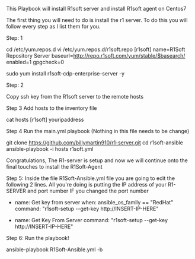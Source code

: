 This Playbook will install R1soft server and install R1soft agent on Centos7

The first thing you will need to do is install the r1 server. To do this you will follow every step as I list them for you.

Step: 1


cd /etc/yum.repos.d
vi /etc/yum.repos.d/r1soft.repo 
[r1soft]
name=R1Soft Repository Server
baseurl=http://repo.r1soft.com/yum/stable/$basearch/
enabled=1
gpgcheck=0

sudo yum install r1soft-cdp-enterprise-server -y

Step: 2

Copy ssh key from the R1soft server to the remote hosts 




Step 3 Add hosts to the inventory file

cat hosts
[r1soft]
youripaddress



Step 4 Run the main.yml playbook  (Nothing in this file needs to be change)

git clone https://github.com/billymartin910/r1-server.git
cd r1soft-ansible
ansible-playbook -i hosts r1soft.yml


Congratulations, The R1-server is setup and now we will continue onto the final touches to install the R1Soft-Agent




Step 5: Inside the file R1Soft-Ansible.yml file you are going to edit the following 2 lines. All you're doing is putting the IP address of your R1-SERVER and port number IF you changed the port number 

  
  
  - name: Get key from server
      when: ansible_os_family == "RedHat"
      command: "r1soft-setup --get-key http://INSERT-IP-HERE"
      
      

 - name: Get Key From Server
      command: "r1soft-setup --get-key http://INSERT-IP-HERE"





Step 6: Run the playbook!

ansible-playbook  R1Soft-Ansible.yml -b













